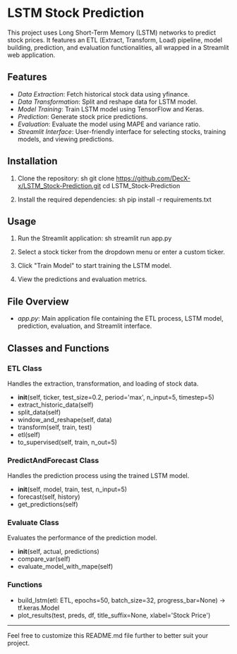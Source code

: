 # LSTM Stock Prediction

This project uses Long Short-Term Memory (LSTM) networks to predict stock prices. It features an ETL (Extract, Transform, Load) pipeline, model building, prediction, and evaluation functionalities, all wrapped in a Streamlit web application.

## Features

- *Data Extraction*: Fetch historical stock data using yfinance.
- *Data Transformation*: Split and reshape data for LSTM model.
- *Model Training*: Train LSTM model using TensorFlow and Keras.
- *Prediction*: Generate stock price predictions.
- *Evaluation*: Evaluate the model using MAPE and variance ratio.
- *Streamlit Interface*: User-friendly interface for selecting stocks, training models, and viewing predictions.

## Installation

1. Clone the repository:
    sh
    git clone https://github.com/DecX-x/LSTM_Stock-Prediction.git
    cd LSTM_Stock-Prediction
    

2. Install the required dependencies:
    sh
    pip install -r requirements.txt
    

## Usage

1. Run the Streamlit application:
    sh
    streamlit run app.py
    

2. Select a stock ticker from the dropdown menu or enter a custom ticker.

3. Click "Train Model" to start training the LSTM model.

4. View the predictions and evaluation metrics.

## File Overview

- *app.py*: Main application file containing the ETL process, LSTM model, prediction, evaluation, and Streamlit interface.

## Classes and Functions

### ETL Class

Handles the extraction, transformation, and loading of stock data.

- __init__(self, ticker, test_size=0.2, period='max', n_input=5, timestep=5)
- extract_historic_data(self)
- split_data(self)
- window_and_reshape(self, data)
- transform(self, train, test)
- etl(self)
- to_supervised(self, train, n_out=5)

### PredictAndForecast Class

Handles the prediction process using the trained LSTM model.

- __init__(self, model, train, test, n_input=5)
- forecast(self, history)
- get_predictions(self)

### Evaluate Class

Evaluates the performance of the prediction model.

- __init__(self, actual, predictions)
- compare_var(self)
- evaluate_model_with_mape(self)

### Functions

- build_lstm(etl: ETL, epochs=50, batch_size=32, progress_bar=None) -> tf.keras.Model
- plot_results(test, preds, df, title_suffix=None, xlabel='Stock Price')

---

Feel free to customize this README.md file further to better suit your project.
